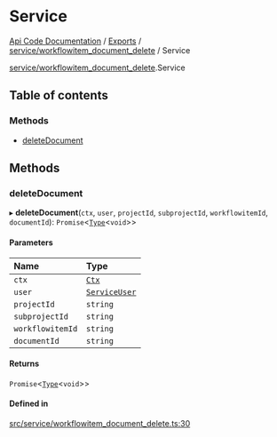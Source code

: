 # Service
 
[Api Code Documentation](../README.md) / [Exports](../modules.md) / [service/workflowitem\_document\_delete](../modules/service_workflowitem_document_delete.md) / Service

[service/workflowitem\_document\_delete](../modules/service_workflowitem_document_delete.md).Service

## Table of contents

### Methods

- [deleteDocument](service_workflowitem_document_delete.Service.md#deletedocument)

## Methods

### deleteDocument

▸ **deleteDocument**(`ctx`, `user`, `projectId`, `subprojectId`, `workflowitemId`, `documentId`): `Promise`\<[`Type`](../modules/result.md#type)\<`void`\>\>

#### Parameters

| Name | Type |
| :------ | :------ |
| `ctx` | [`Ctx`](lib_ctx.Ctx.md) |
| `user` | [`ServiceUser`](service_domain_organization_service_user.ServiceUser.md) |
| `projectId` | `string` |
| `subprojectId` | `string` |
| `workflowitemId` | `string` |
| `documentId` | `string` |

#### Returns

`Promise`\<[`Type`](../modules/result.md#type)\<`void`\>\>

#### Defined in

[src/service/workflowitem_document_delete.ts:30](https://github.com/openkfw/TruBudget/blob/e3c318d/api/src/service/workflowitem_document_delete.ts#L30)
